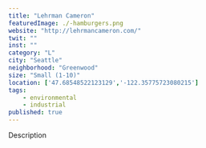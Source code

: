 ```yaml
---
title: "Lehrman Cameron"
featuredImage: ./-hamburgers.png
website: "http://lehrmancameron.com/"
twit: ""
inst: ""
category: "L"
city: "Seattle"
neighborhood: "Greenwood"
size: "Small (1-10)"
location: ['47.68548522123129','-122.35775723080215']
tags:
    - environmental
    - industrial
published: true
---
```


Description
